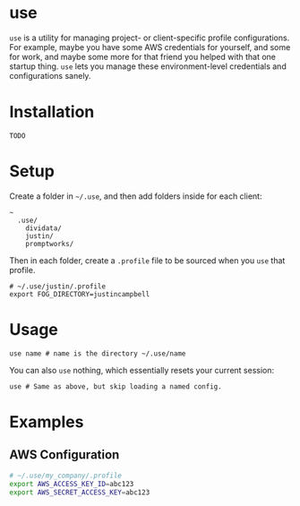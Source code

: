 # use

`use` is a utility for managing project- or client-specific profile configurations. For example, maybe you have some AWS credentials for yourself, and some for work, and maybe some more for that friend you helped with that one startup thing. `use` lets you manage these environment-level credentials and configurations sanely.

# Installation

    TODO

# Setup

Create a folder in `~/.use`, and then add folders inside for each client:

    ~
      .use/
        dividata/
        justin/
        promptworks/

Then in each folder, create a `.profile` file to be sourced when you `use` that profile.

    # ~/.use/justin/.profile
    export FOG_DIRECTORY=justincampbell

# Usage

    use name # name is the directory ~/.use/name

You can also `use` nothing, which essentially resets your current session:

    use # Same as above, but skip loading a named config.

# Examples

## AWS Configuration

```sh
# ~/.use/my_company/.profile
export AWS_ACCESS_KEY_ID=abc123
export AWS_SECRET_ACCESS_KEY=abc123
```
